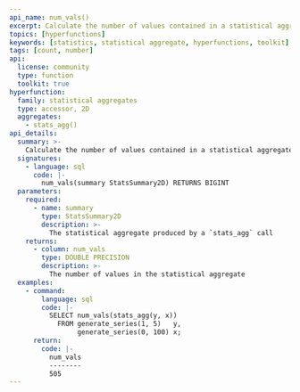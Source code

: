 ```yaml
---
api_name: num_vals()
excerpt: Calculate the number of values contained in a statistical aggregate
topics: [hyperfunctions]
keywords: [statistics, statistical aggregate, hyperfunctions, toolkit]
tags: [count, number]
api:
  license: community
  type: function
  toolkit: true
hyperfunction:
  family: statistical aggregates
  type: accessor, 2D
  aggregates:
    - stats_agg()
api_details:
  summary: >-
    Calculate the number of values contained in a statistical aggregate.
  signatures:
    - language: sql
      code: |-
        num_vals(summary StatsSummary2D) RETURNS BIGINT
  parameters:
    required:
      - name: summary
        type: StatsSummary2D
        description: >-
          The statistical aggregate produced by a `stats_agg` call
    returns:
      - column: num_vals
        type: DOUBLE PRECISION
        description: >-
          The number of values in the statistical aggregate
  examples:
    - command:
        language: sql
        code: |-
          SELECT num_vals(stats_agg(y, x))
            FROM generate_series(1, 5)   y,
                 generate_series(0, 100) x;
      return:
        code: |-
          num_vals
          --------
          505
---
```


